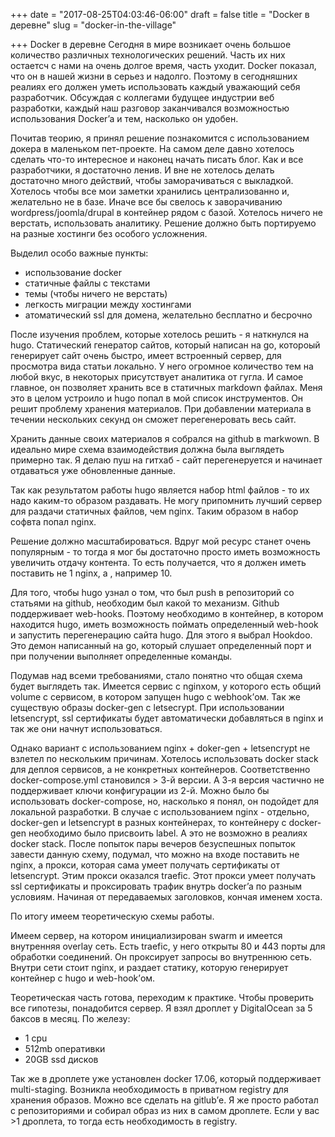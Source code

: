 +++
date = "2017-08-25T04:03:46-06:00"
draft = false
title = "Docker в деревне"
slug = "docker-in-the-village"

+++
Docker в деревне
Сегодня в мире возникает очень большое количество различных технологических решений. Часть их них остаетсч с нами на очень долгое время, часть уходит. Docker показал, что он в нашей жизни в серьез и надолго. Поэтому в сегодняшних реалиях его должен уметь использовать каждый уважающий себя разработчик. Обсуждая с коллегами будущее индустрии веб разработки, каждый наш разговор заканчивался возможностью использования Docker’a и тем, насколько он удобен. 

Почитав теорию, я принял решение познакомится с использованием докера в маленьком пет-проекте. На самом деле давно хотелось сделать что-то интересное и наконец начать писать блог. Как и все разработчики, я достаточно ленив. И вне не хотелось делать достаточно много действий, чтобы заморачиваться с выкладкой. Хотелось чтобы все мои заметки хранились централизованно и, желательно не в базе. Иначе все бы свелось к заворачиванию wordpress/joomla/drupal в контейнер рядом с базой. Хотелось ничего не верстать, использовать аналитику. Решение должно быть портируемо на разные хостинги без особого усложнения.  

Выделил особо важные пункты:

- использование docker 
- статичные файлы с текстами
- темы (чтобы ничего не верстать)
- легкость миграции между хостингами
- атоматический ssl для домена, желательно бесплатно и бесрочно

После изучения проблем, которые хотелось решить - я наткнулся на hugo. Статический генератор сайтов, который написан на go, котороый генерирует сайт очень быстро, имеет встроенный сервер, для просмотра вида статьи локально. У него огромное количество тем на любой вкус, в некоторых присутствует аналитика от гугла. И самое главное, он позволяет хранить все в статичных markdown файлах. Меня это в целом устроило и hugo попал в мой список инструментов. Он решит проблему хранения материалов. При добавлении материала в течении нескольких секунд он сможет перегенеровать весь сайт.

Хранить данные своих материалов я собрался на github в markwown. В идеально мире схема взаимодействия должна была выглядеть примерно так. Я делаю пуш на гитхаб - сайт перегенеруется и начинает отдаваться уже обновленные данные. 

Так как результатом работы hugo является набор html файлов - то их надо каким-то образом раздавать. Не могу припомнить лучший сервер для раздачи статичных файлов, чем nginx.
Таким образом в набор софвта попал nginx. 

Решение должно масштабироваться. Вдруг мой ресурс станет очень популярным - то тогда я мог бы достаточно просто иметь возможность увеличить отдачу контента. То есть получается, что я должен иметь поставить не 1 nginx,  а , например 10. 

Для того, чтобы hugo узнал о том, что был push в репозиторий со статьями на github, необходим был какой то механизм. Github поддерживает web-hooks. Поэтому необходимо в контейнер, в котором находится hugo, иметь возможность поймать определенный web-hook и запустить перегенерацию сайта hugo. Для этого я выбрал Hookdoo. Это демон написанный на go, который слушает определенный порт и при получении выполняет определенные команды.

Подумав над всеми требованиями, стало понятно что общая схема будет выглядеть так.
Имеется сервис с nginxом, у которого есть общий volume с сервисом, в котором запущен hugo с webhook’ом. Так же существую образы docker-gen с letsecrypt. При использовании letsencrypt, ssl сертификаты будет автоматически добавляться в nginx и так же они начнут использоваться.

Однако вариант с использованием nginx + doker-gen + letsencrypt не взлетел по нескольким причинам. Хотелось использовать docker stack для деплоя сервисов, а не конкретных контейнеров. Соответственно docker-compose.yml становился > 3-й версии. А 3-я версия частично не поддерживает ключи конфигурации из 2-й. Можно было бы использовать docker-compose, но, насколько я понял, он подойдет для локальной разработки. В случае с использованием nginx - отдельно, docker-gen и letsencrypt в разных контейнерах, то контейнеру c docker-gen необходимо было присвоить label. А это не возможно в реалиях docker stack. После попыток пары вечеров безуспешных попыток завести данную схему, подумал, что можно на входе поставить не nginx, а прокси, которая сама умеет получать сертификаты от letsencrypt.
Этим прокси оказался traefic. Этот прокси умеет получать ssl сертификаты и проксировать трафик внутрь docker’a по разным условиям. Начиная от передаваемых заголовков, кончая именем хоста. 

По итогу имеем теоретическую схемы работы.

Имеем сервер, на котором инициализирован swarm и имеется внутренняя overlay сеть.
Есть traefic,  у него открыты 80 и 443 порты для обработки соединений. Он проксирует запросы во внутреннюю сеть. Внутри сети стоит nginx, и раздает статику, которую генерирует контейнер с hugo и web-hook’ом.

Теоретическая часть готова, переходим к практике. Чтобы проверить все гипотезы, понадобится сервер. Я взял дроплет у DigitalOcean за 5 баксов в месяц. 
По железу:

- 1 cpu
- 512mb оперативки
- 20GB ssd дисков

Так же в дроплете уже установлен docker 17.06, который поддерживает multi-staging.
Возникла необходимость в приватном registry для хранения образов. Можно все сделать на gitlub’е. Я же просто работал с репозиториями и собирал образ из них в самом дроплете. Если у вас >1 дроплета, то тогда есть необходимость в registry.




